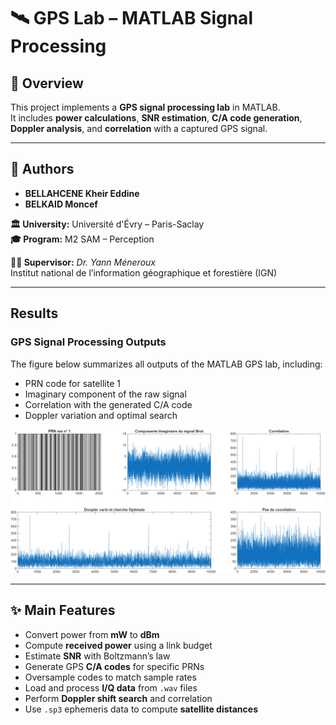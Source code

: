 # 🛰️ GPS Lab – MATLAB Signal Processing

## 📌 Overview
This project implements a **GPS signal processing lab** in MATLAB.  
It includes **power calculations**, **SNR estimation**, **C/A code generation**, **Doppler analysis**, and **correlation** with a captured GPS signal.

---

## 👤 Authors
- **BELLAHCENE Kheir Eddine**  
- **BELKAID Moncef**  

**🏛 University:** Université d'Évry – Paris-Saclay  
**🎓 Program:** M2 SAM – Perception  

**👨‍🏫 Supervisor:** *Dr. Yann Méneroux*  
Institut national de l’information géographique et forestière (IGN)  

---

## Results

### GPS Signal Processing Outputs
The figure below summarizes all outputs of the MATLAB GPS lab, including:  
- PRN code for satellite 1  
- Imaginary component of the raw signal  
- Correlation with the generated C/A code  
- Doppler variation and optimal search  

![GPS Lab Results](https://github.com/kheiro-bellahcene/GPS_Lab-/blob/main/figures/figutre%20_resultat.png?raw=true)

---

## ✨ Main Features
- Convert power from **mW** to **dBm**  
- Compute **received power** using a link budget  
- Estimate **SNR** with Boltzmann’s law  
- Generate GPS **C/A codes** for specific PRNs  
- Oversample codes to match sample rates  
- Load and process **I/Q data** from `.wav` files  
- Perform **Doppler shift search** and correlation  
- Use `.sp3` ephemeris data to compute **satellite distances**

